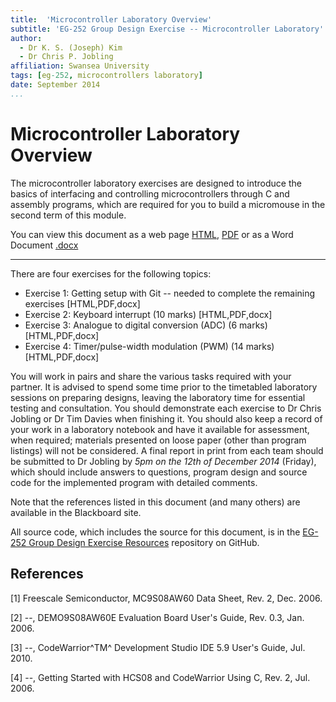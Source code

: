 ```yaml
---
title:  'Microcontroller Laboratory Overview'
subtitle: 'EG-252 Group Design Exercise -- Microcontroller Laboratory'
author:
  - Dr K. S. (Joseph) Kim
  - Dr Chris P. Jobling
affiliation: Swansea University
tags: [eg-252, microcontrollers laboratory]
date: September 2014
...
```


# Microcontroller Laboratory Overview

The microcontroller laboratory exercises are designed to introduce the basics of
interfacing and controlling microcontrollers through C and assembly programs,
which are required for you to build a micromouse in the second term of this
module.

You can view this document as a web page [HTML](overview.html), [PDF](overview.pdf) or as a Word Document [.docx](overview.docx)

-----

There are four exercises for the following topics:

- Exercise 1: Getting setup with Git -- needed to complete the remaining exercises [HTML,PDF,docx]
- Exercise 2: Keyboard interrupt (10 marks) [HTML,PDF,docx]
- Exercise 3: Analogue to digital conversion (ADC) (6 marks) [HTML,PDF,docx]
- Exercise 4: Timer/pulse-width modulation (PWM) (14 marks) [HTML,PDF,docx]

You will work in pairs and share the various tasks required with your partner.
It is advised to spend some time prior to the timetabled laboratory sessions on
preparing designs, leaving the laboratory time for essential testing and
consultation. You should demonstrate each exercise to Dr Chris Jobling or Dr Tim
Davies when finishing it. You should also keep a record of your work in a
laboratory notebook and have it available for assessment, when required;
materials presented on loose paper (other than program listings) will not be
considered. A final report in print from each team should be submitted to Dr
Jobling by _5pm on the 12th of December 2014_ (Friday), which should include
answers to questions, program design and source code for the implemented program
with detailed comments. 

Note that the references listed in this document (and many others) are available
in the Blackboard site.

All source code, which includes the source for this document, is in the [EG-252
Group Design Exercise Resources](https://github.com/cpjobling/EG-252-Resources) repository on GitHub.

## References

[1] Freescale Semiconductor, MC9S08AW60 Data Sheet, Rev. 2, Dec. 2006.

[2] --, DEMO9S08AW60E Evaluation Board User's Guide, Rev. 0.3, Jan.
2006.

[3] --, CodeWarrior^TM^ Development Studio IDE 5.9 User's Guide, Jul. 2010.

[4] --, Getting Started with HCS08 and CodeWarrior Using C, Rev. 2, Jul.
2006.